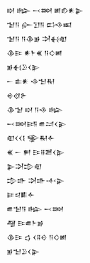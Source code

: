 <div class='block'>
<div class='line'>𒊭 𒈗 𒁁𒇷 𒅖𒁓𒀭𒉌</div>
<div class='line'>𒈠𒀀 𒅎𒋛𒀀 𒆗𒈾𒀜</div>
<div class='line'>𒈠𒀀 𒀀𒆠𒂊 𒋫𒈬𒊏</div>
<div class='line'>𒆠𒄿 𒀭𒈨𒌍 𒀀𒄭𒅖</div>
<div class='line'>𒂊𒈬𒊒𒌋𒉌</div>
<div class='line'>𒀸 𒉺𒀭 𒈾𒈠𒊑</div>
<div class='line'>𒄴𒋼𒉿</div>
<div class='line'>𒆠𒈠 𒊭 𒀀𒈾 𒈗</div>
<div class='line'>𒁁𒇷𒅀 𒌑𒁺𒌋𒉌</div>
<div class='line'>𒊏𒌋𒌋𒋙 𒊌𒊑𒅆</div>
<div class='line'>𒌍 𒀸 𒂍 𒄿𒍝𒍪𒌋𒉌</div>
<div class='line'>𒉌𒋫𒄠𒊏</div>
<div class='line'>𒄠𒈥 𒋫𒈥𒋾𒉌</div>
<div class='line'>𒄿𒁀𒀾𒅆</div>
<div class='line'>𒌑𒈠𒀀 𒈗 𒁁𒇷</div>
<div class='line'>𒆷 𒄿𒌑𒈨𒂊</div>
<div class='line'>𒆠𒄿 𒌓 𒌋𒐉𒄰 𒀀𒄭𒅖</div>
<div class='line'>𒂊𒈠𒊒𒌋𒉌</div>
</div>